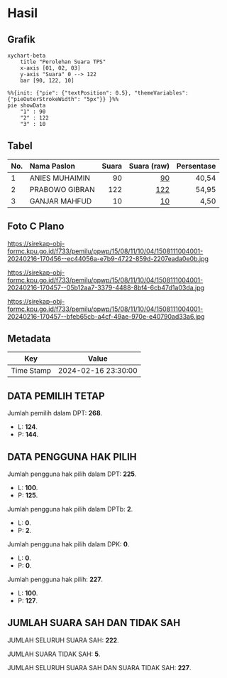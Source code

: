 # Hasil

## Grafik

```mermaid
xychart-beta
    title "Perolehan Suara TPS"
    x-axis [01, 02, 03]
    y-axis "Suara" 0 --> 122
    bar [90, 122, 10]
```

```mermaid
%%{init: {"pie": {"textPosition": 0.5}, "themeVariables": {"pieOuterStrokeWidth": "5px"}} }%%
pie showData
    "1" : 90
    "2" : 122
    "3" : 10
```

## Tabel

| No. | Nama Paslon    | Suara | Suara (raw) | Persentase |
|:--- |:-------------- | -----:| -----------:| ----------:|
| 1   | ANIES MUHAIMIN | 90    | [90][p-1]   | 40,54      |
| 2   | PRABOWO GIBRAN | 122   | [122][p-2]  | 54,95      |
| 3   | GANJAR MAHFUD  | 10    | [10][p-3]   | 4,50       |


[p-1]: https://github.com/gigit-pemilu/pemilu-2024-15-jambi/blob/main/pilpres/hitung-suara/sub/15-jambi/sub/08-bungo/sub/11-bathin-iii/sub/1004-sungai-binjai/sub/001-tps/sub/paslon-1.txt
[p-2]: https://github.com/gigit-pemilu/pemilu-2024-15-jambi/blob/main/pilpres/hitung-suara/sub/15-jambi/sub/08-bungo/sub/11-bathin-iii/sub/1004-sungai-binjai/sub/001-tps/sub/paslon-2.txt
[p-3]: https://github.com/gigit-pemilu/pemilu-2024-15-jambi/blob/main/pilpres/hitung-suara/sub/15-jambi/sub/08-bungo/sub/11-bathin-iii/sub/1004-sungai-binjai/sub/001-tps/sub/paslon-3.txt

## Foto C Plano

https://sirekap-obj-formc.kpu.go.id/f733/pemilu/ppwp/15/08/11/10/04/1508111004001-20240216-170456--ec44056a-e7b9-4722-859d-2207eada0e0b.jpg

https://sirekap-obj-formc.kpu.go.id/f733/pemilu/ppwp/15/08/11/10/04/1508111004001-20240216-170457--05b12aa7-3379-4488-8bf4-6cb47d1a03da.jpg

https://sirekap-obj-formc.kpu.go.id/f733/pemilu/ppwp/15/08/11/10/04/1508111004001-20240216-170457--bfeb65cb-a4cf-49ae-970e-e40790ad33a6.jpg


## Metadata

| Key        | Value               |
| ---------- | ------------------- |
| Time Stamp | 2024-02-16 23:30:00 |


## DATA PEMILIH TETAP

Jumlah pemilih dalam DPT: **268**.
 * L: **124**.
 * P: **144**.

## DATA PENGGUNA HAK PILIH

Jumlah pengguna hak pilih dalam DPT: **225**.
 * L: **100**.
 * P: **125**.

Jumlah pengguna hak pilih dalam DPTb: **2**.
 * L: **0**.
 * P: **2**.

Jumlah pengguna hak pilih dalam DPK: **0**.
 * L: **0**.
 * P: **0**.

Jumlah pengguna hak pilih: **227**.
 * L: **100**.
 * P: **127**.

## JUMLAH SUARA SAH DAN TIDAK SAH

JUMLAH SELURUH SUARA SAH: **222**.

JUMLAH SUARA TIDAK SAH: **5**.

JUMLAH SELURUH SUARA SAH DAN SUARA TIDAK SAH: **227**.


